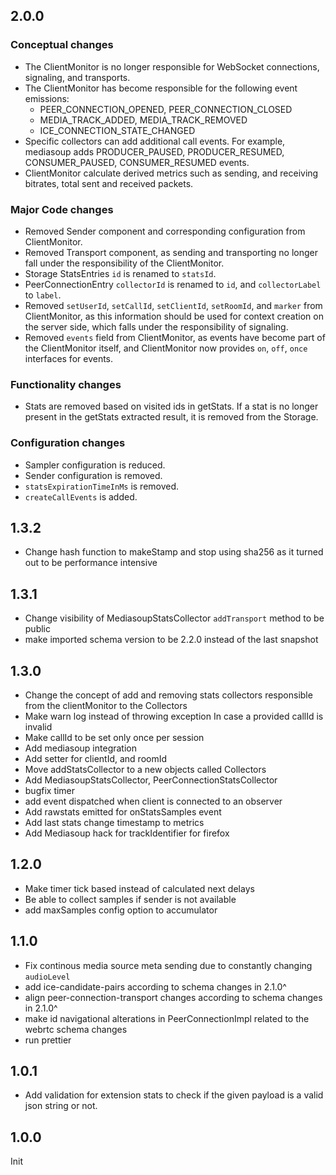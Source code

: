 ## 2.0.0

### Conceptual changes

 * The ClientMonitor is no longer responsible for WebSocket connections, signaling, and transports.
 * The ClientMonitor has become responsible for the following event emissions:
	- PEER_CONNECTION_OPENED, PEER_CONNECTION_CLOSED
	- MEDIA_TRACK_ADDED, MEDIA_TRACK_REMOVED
	- ICE_CONNECTION_STATE_CHANGED
 * Specific collectors can add additional call events. For example, mediasoup adds PRODUCER_PAUSED, PRODUCER_RESUMED, CONSUMER_PAUSED, CONSUMER_RESUMED events.
 * ClientMonitor calculate derived metrics such as sending, and receiving bitrates, total sent and received packets.
 

### Major Code changes

 * Removed Sender component and corresponding configuration from ClientMonitor.
 * Removed Transport component, as sending and transporting no longer fall under the responsibility of the ClientMonitor.
 * Storage StatsEntries `id` is renamed to `statsId`.
 * PeerConnectionEntry `collectorId` is renamed to `id`, and `collectorLabel` to `label`.
 * Removed `setUserId`, `setCallId`, `setClientId`, `setRoomId`, and `marker` from ClientMonitor, as this information should be used for context creation on the server side, which falls under the responsibility of signaling.
 * Removed `events` field from ClientMonitor, as events have become part of the ClientMonitor itself, and ClientMonitor now provides `on`, `off`, `once` interfaces for events.

### Functionality changes

 * Stats are removed based on visited ids in getStats. If a stat is no longer present in the getStats extracted result, it is removed from the Storage.

### Configuration changes

 * Sampler configuration is reduced.
 * Sender configuration is removed.
 * `statsExpirationTimeInMs` is removed.
 * `createCallEvents` is added.




## 1.3.2
 * Change hash function to makeStamp and stop using sha256 as it turned out to be performance intensive

## 1.3.1
 * Change visibility of MediasoupStatsCollector `addTransport` method to be public
 * make imported schema version to be 2.2.0 instead of the last snapshot

## 1.3.0
 * Change the concept of add and removing stats collectors responsible from the clientMonitor to the Collectors
 * Make warn log instead of throwing exception In case a provided callId is invalid 
 * Make callId to be set only once per session
 * Add mediasoup integration
 * Add setter for clientId, and roomId
 * Move addStatsCollector to a new objects called Collectors
 * Add MediasoupStatsCollector, PeerConnectionStatsCollector
 * bugfix timer
 * add event dispatched when client is connected to an observer
 * Add rawstats emitted for onStatsSamples event
 * Add last stats change timestamp to metrics
 * Add Mediasoup hack for trackIdentifier for firefox

## 1.2.0
 * Make timer tick based instead of calculated next delays
 * Be able to collect samples if sender is not available
 * add maxSamples config option to accumulator

## 1.1.0
 * Fix continous media source meta sending due to constantly changing `audioLevel`
 * add ice-candidate-pairs according to schema changes in 2.1.0^
 * align peer-connection-transport changes according to schema changes in 2.1.0^
 * make id navigational alterations in PeerConnectionImpl related to the webrtc schema changes
 * run prettier

## 1.0.1

 * Add validation for extension stats to check if the given payload is a valid json string or not.

## 1.0.0

Init
